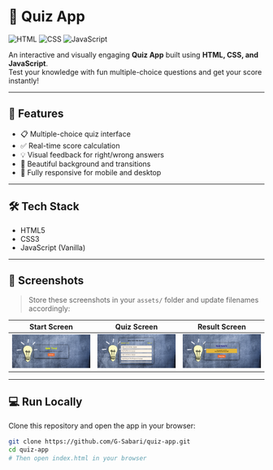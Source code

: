 
# 🧠 Quiz App

![HTML](https://img.shields.io/badge/HTML5-orange?logo=html5&logoColor=white)
![CSS](https://img.shields.io/badge/CSS3-blue?logo=css3&logoColor=white)
![JavaScript](https://img.shields.io/badge/JavaScript-yellow?logo=javascript&logoColor=black)


An interactive and visually engaging **Quiz App** built using **HTML, CSS, and JavaScript**.  
Test your knowledge with fun multiple-choice questions and get your score instantly!

---

## 🚀 Features

- 📋 Multiple-choice quiz interface
- ✅ Real-time score calculation
- 💡 Visual feedback for right/wrong answers
- 🎨 Beautiful background and transitions
- 📱 Fully responsive for mobile and desktop

---

## 🛠️ Tech Stack

- HTML5
- CSS3
- JavaScript (Vanilla)

---

## 📸 Screenshots

> Store these screenshots in your `assets/` folder and update filenames accordingly:

| Start Screen | Quiz Screen | Result Screen |
|--------------|-------------|---------------|
| ![Start](./assets/home-screen.png) | ![Quiz](./assets/ques-screen.png) | ![Result](./assets/result-screen.png) |

---


## 💻 Run Locally

Clone this repository and open the app in your browser:

```bash
git clone https://github.com/G-Sabari/quiz-app.git
cd quiz-app
# Then open index.html in your browser
